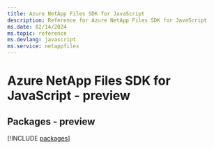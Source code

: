 ```yaml
---
title: Azure NetApp Files SDK for JavaScript
description: Reference for Azure NetApp Files SDK for JavaScript
ms.date: 02/14/2024
ms.topic: reference
ms.devlang: javascript
ms.service: netappfiles
---
```

# Azure NetApp Files SDK for JavaScript - preview
## Packages - preview
[!INCLUDE [packages](netapp-files-index.md)]
